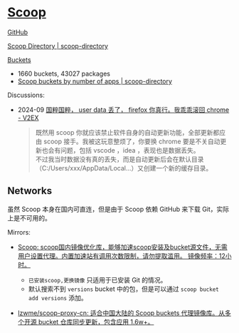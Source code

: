 # [Scoop](https://scoop.sh/)
[GitHub](https://github.com/ScoopInstaller/Scoop)

[Scoop Directory | scoop-directory](https://rasa.github.io/scoop-directory/)

[Buckets](https://scoop.sh/#/buckets)
- 1660 buckets, 43027 packages
- [Scoop buckets by number of apps | scoop-directory](https://rasa.github.io/scoop-directory/by-apps)

Discussions:
- 2024-09 [国粹国粹， user data 丢了， firefox 你真行。我乖乖滚回 chrome - V2EX](https://www.v2ex.com/t/1074017)

  > 既然用 scoop 你就应该禁止软件自身的自动更新功能，全部更新都应由 scoop 接手。我被这玩意整烦了，你要换 chrome 要是不关自动更新也会有问题，包括 vscode ，idea ，表现也是数据丢失。  
  > 不过我当时数据没有真的丢失，而是自动更新后会在默认目录（C:/Users/xxx/AppData/Local...）又创建一个新的缓存目录。

## Networks
虽然 Scoop 本身在国内可直连，但是由于 Scoop 依赖 GitHub 来下载 Git，实际上是不可用的。

Mirrors:
- [Scoop: scoop国内镜像优化库，能够加速scoop安装及bucket源文件，无需用户设置代理。内置加速站有调用次数限制，请勿提取滥用。 镜像频率：12小时。](https://gitee.com/scoop-installer/scoop)
  - `已安装scoop,更换镜像` 只适用于已安装 Git 的情况。
  - 默认搜索不到 `versions` bucket 中的包，但是可以通过 `scoop bucket add versions` 添加。

- [lzwme/scoop-proxy-cn: 适合中国大陆的 Scoop buckets 代理镜像库。从多个开源 bucket 仓库同步更新，包含应用 1.6w+。](https://github.com/lzwme/scoop-proxy-cn)